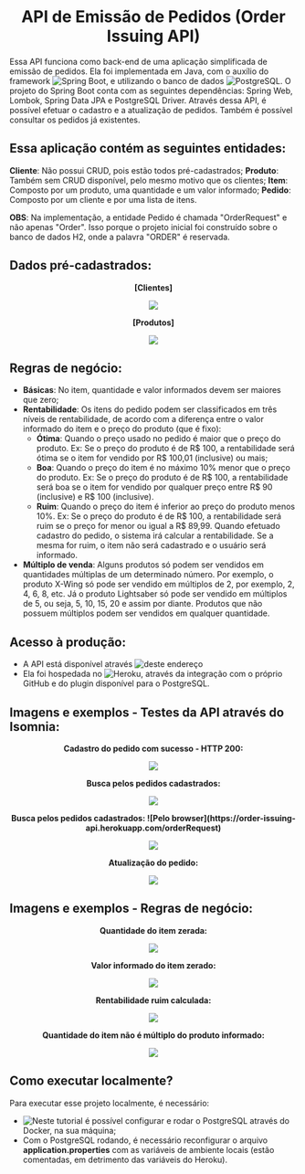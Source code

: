 <h1 align="center">API de Emissão de Pedidos (Order Issuing API)</h1>

Essa API funciona como back-end de uma aplicação simplificada de emissão de pedidos. Ela foi implementada em Java, com o auxílio do framework ![Spring Boot](https://start.spring.io/), e utilizando o banco de dados ![PostgreSQL](https://www.postgresql.org/). O projeto do Spring Boot conta com as seguintes dependências: Spring Web, Lombok, Spring Data JPA e PostgreSQL Driver.
Através dessa API, é possível efetuar o cadastro e a atualização de pedidos. Também é possível consultar os pedidos já existentes.

## Essa aplicação contém as seguintes entidades:

<strong>Cliente</strong>: Não possui CRUD, pois estão todos pré-cadastrados;
<strong>Produto</strong>: Também sem CRUD disponível, pelo mesmo motivo que os clientes;
<strong>Item</strong>: Composto por um produto, uma quantidade e um valor informado;
<strong>Pedido</strong>: Composto por um cliente e por uma lista de itens.

<strong>OBS</strong>: Na implementação, a entidade Pedido é chamada "OrderRequest" e não apenas "Order". Isso porque o projeto inicial foi construído sobre o banco de dados H2, onde a palavra "ORDER" é reservada.

## Dados pré-cadastrados:

<p align="center"><strong>[Clientes]</strong></p>
<p align="center">
  <img src="/img/clientes.jpg" />
</p>

<p align="center"><strong>[Produtos]</strong></p>
<p align="center">
  <img src="/img/produtos.jpg" />
</p>

## Regras de negócio:

- <strong>Básicas</strong>: No item, quantidade e valor informados devem ser maiores que zero;
- <strong>Rentabilidade</strong>: Os itens do pedido podem ser classificados em três níveis de rentabilidade, de acordo com a diferença entre o valor informado do item e o preço do produto (que é fixo):
  - <strong>Ótima</strong>: Quando o preço usado no pedido é maior que o preço do produto. Ex: Se o preço do produto é de R$ 100, a rentabilidade será ótima se o item for vendido por R$ 100,01 (inclusive) ou mais;
  - <strong>Boa</strong>: Quando o preço do item é no máximo 10% menor que o preço do produto. Ex: Se o preço do produto é de R$ 100, a rentabilidade será boa se o item for vendido por qualquer preço entre R$ 90 (inclusive) e R$ 100 (inclusive).
  - <strong>Ruim</strong>: Quando o preço do item é inferior ao preço do produto menos 10%. Ex: Se o preço do produto é de R$ 100, a rentabilidade será ruim se o preço for menor ou igual a R$ 89,99. Quando efetuado cadastro do pedido, o sistema irá calcular a rentabilidade. Se a mesma for ruim, o item não será cadastrado e o usuário será informado.
- <strong>Múltiplo de venda</strong>: Alguns produtos só podem ser vendidos em quantidades múltiplas de um determinado número. Por exemplo, o produto X-Wing só pode ser vendido em múltiplos de 2, por exemplo, 2, 4, 6, 8, etc. Já o produto Lightsaber só pode ser vendido em múltiplos de 5, ou seja, 5, 10, 15, 20 e assim por diante. Produtos que não possuem múltiplos podem ser vendidos em qualquer quantidade.

## Acesso à produção:

- A API está disponível através ![deste endereço](https://order-issuing-api.herokuapp.com/)
- Ela foi hospedada no ![Heroku](https://heroku.com/), através da integração com o próprio GitHub e do plugin disponível para o PostgreSQL.

## Imagens e exemplos - Testes da API através do Isomnia:

<p align="center"><strong>Cadastro do pedido com sucesso - HTTP 200:</strong></p>
<p align="center">
  <img src="/img/post.jpg" />
</p>

<p align="center"><strong>Busca pelos pedidos cadastrados:</strong></p>
<p align="center">
  <img src="/img/get.jpg" />
</p>

<p align="center"><strong>Busca pelos pedidos cadastrados: ![Pelo browser](https://order-issuing-api.herokuapp.com/orderRequest)</strong></p>
<p align="center">
  <img src="/img/getFromBrowser.jpg" />
</p>

<p align="center"><strong>Atualização do pedido:</strong></p>
<p align="center">
  <img src="/img/update.jpg" />
</p>

## Imagens e exemplos - Regras de negócio:

<p align="center"><strong>Quantidade do item zerada:</strong></p>
<p align="center">
  <img src="/img/amountUnreportedException.jpg" />
</p>

<p align="center"><strong>Valor informado do item zerado:</strong></p>
<p align="center">
  <img src="/img/unitPriceUnreportedException.jpg" />
</p>

<p align="center"><strong>Rentabilidade ruim calculada:</strong></p>
<p align="center">
  <img src="/img/profitabilityException.jpg" />
</p>

<p align="center"><strong>Quantidade do item não é múltiplo do produto informado:</strong></p>
<p align="center">
  <img src="/img/multipleException.jpg" />
</p>

## Como executar localmente?

Para executar esse projeto localmente, é necessário:
- ![Neste tutorial](https://medium.com/@julianlfs/postgresql-pgadmin-4-docker-compose-9526f281c5e5) é possível configurar e rodar o PostgreSQL através do Docker, na sua máquina;
- Com o PostgreSQL rodando, é necessário reconfigurar o arquivo <strong>application.properties</strong> com as variáveis de ambiente locais (estão comentadas, em detrimento das variáveis do Heroku).
